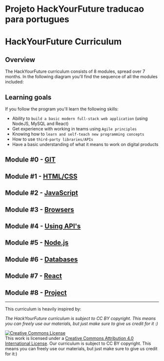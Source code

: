 # Projeto HackYourFuture traducao para portugues

# HackYourFuture Curriculum
## Overview

The HackYourFuture curriculum consists of 8 modules, spread over 7 months. In the following diagram you'll find the sequence of all the modules included:

## Learning goals

If you follow the program you'll learn the following skills:

- Ability to `build a basic modern full-stack web application` (using NodeJS, MySQL and React)
- Get experience with working in teams using `Agile principles`
- Knowing how to `learn and self-teach new programming concepts`
- How to use `third-party libraries/APIs`
- Have a basic understanding of what it means to work on digital products

## Module #0 - [GIT](./git/)
## Module #1 - [HTML/CSS](./HTML-CSS)
## Module #2 - [JavaScript](./JavaScript/)
## Module #3 - [Browsers](https://github.com/HackYourFuture/Browsers)
## Module #4 - [Using API's](https://github.com/HackYourFuture/UsingAPIs)
## Module #5 - [Node.js](https://github.com/HackYourFuture/Node.js)
## Module #6 - [Databases](https://github.com/HackYourFuture/databases)
## Module #7 - [React](https://github.com/HackYourFuture/React)
## Module #8 - [Project](https://github.com/HackYourFuture/Project)

-----
This curriculum is heavily inspired by:

_The HackYourFuture curriculum is subject to CC BY copyright. This means you can freely use our materials, but just make sure to give us credit for it :)_

<a rel="license" href="http://creativecommons.org/licenses/by/4.0/"><img alt="Creative Commons License" style="border-width:0" src="https://i.creativecommons.org/l/by/4.0/88x31.png" /></a><br />This work is licensed under a <a rel="license" href="http://creativecommons.org/licenses/by/4.0/">Creative Commons Attribution 4.0 International License</a>.
Our curriculum is subject to CC BY copyright. This means you can freely use our materials, but just make sure to give us credit for it:)
